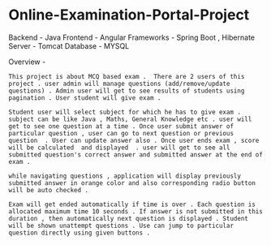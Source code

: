 # Online-Examination-Portal-Project

Backend - Java
Frontend - Angular
Frameworks - Spring Boot , Hibernate 
Server - Tomcat 
Database - MYSQL

Overview - 
	 
	This project is about MCQ based exam .  There are 2 users of this project . user admin will manage questions (add/remove/update questions) . Admin user will get to see results of students using pagination . User student will give exam . 
    
	Student user will select subject for which he has to give exam . subject can be like Java , Maths, General Knowledge etc . user will get to see one question at a time . Once user submit answer of particular question , user can go to next question or previous question  . User can update answer also . Once user ends exam , score will be calculated  and displayed  . user will get to see all submitted question's correct answer and submitted answer at the end of exam .

	while navigating questions , application will display previously submitted answer in orange color and also corresponding radio button will be auto checked . 
	
	Exam will get ended automatically if time is over . Each question is allocated maximum time 10 seconds . If answer is not submitted in this duration , then automatically next question is displayed . Student will be shown unattempt questions . Use can jump to particular question directly using given buttons .
 	
